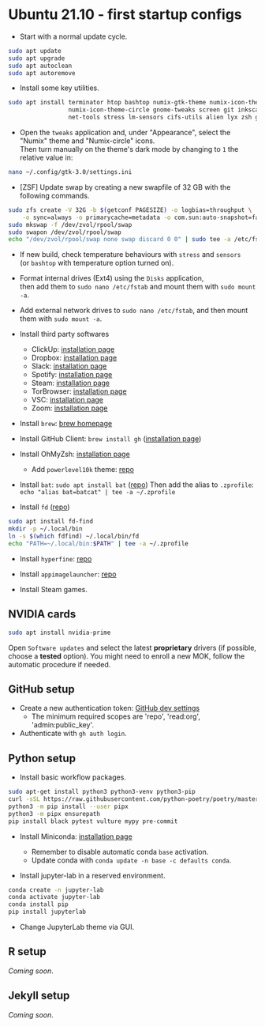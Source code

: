 # Ubuntu 21.10 - first startup configs

- Start with a normal update cycle.

```bash
sudo apt update
sudo apt upgrade
sudo apt autoclean
sudo apt autoremove
```

- Install some key utilities.

```bash
sudo apt install terminator htop bashtop numix-gtk-theme numix-icon-theme \
                 numix-icon-theme-circle gnome-tweaks screen git inkscape \
                 net-tools stress lm-sensors cifs-utils alien lyx zsh gimp
```

- Open the `tweaks` application and, under "Appearance", select the "Numix" theme and "Numix-circle" icons.  
   Then turn manually on the theme's dark mode by changing to `1` the relative value in:

```bash
nano ~/.config/gtk-3.0/settings.ini
```

- [ZSF] Update swap by creating a new swapfile of 32 GB with the following commands.

```bash
sudo zfs create -V 32G -b $(getconf PAGESIZE) -o logbias=throughput \
    -o sync=always -o primarycache=metadata -o com.sun:auto-snapshot=false rpool/swap
sudo mkswap -f /dev/zvol/rpool/swap
sudo swapon /dev/zvol/rpool/swap
echo "/dev/zvol/rpool/swap none swap discard 0 0" | sudo tee -a /etc/fstab
```

- If new build, check temperature behaviours with `stress` and `sensors`  
   (or `bashtop` with temperature option turned on).

- Format internal drives (Ext4) using the `Disks` application,  
   then add them to `sudo nano /etc/fstab` and mount them with `sudo mount -a`. 

- Add external network drives to `sudo nano /etc/fstab`, and then mount them with `sudo mount -a`.

- Install third party softwares
  - ClickUp: [installation page](https://clickup.com/download#desktop)
  - Dropbox: [installation page](https://www.dropbox.com/install)
  - Slack: [installation page](https://slack.com/downloads/linux)
  - Spotify: [installation page](https://www.spotify.com/se/download/linux/)
  - Steam: [installation page](https://store.steampowered.com/about/)
  - TorBrowser: [installation page](https://www.torproject.org/download/)
  - VSC: [installation page](https://code.visualstudio.com/)
  - Zoom: [installation page](https://zoom.us/download#client_4meeting)

- Install `brew`: [brew homepage](https://brew.sh/https://brew.sh/)

- Install GitHub Client: `brew install gh` ([installation page](https://github.com/cli/cli#installation))

- Install OhMyZsh: [installation page](https://ohmyz.sh/#install)
  - Add `powerlevel10k` theme: [repo](https://github.com/romkatv/powerlevel10k)

- Install `bat`: `sudo apt install bat` ([repo](https://github.com/sharkdp/bat#installation))
    Then add the alias to `.zprofile`: `echo "alias bat=batcat" | tee -a ~/.zprofile`

- Install `fd` ([repo](https://github.com/sharkdp/fd#installation))

```bash
sudo apt install fd-find
mkdir -p ~/.local/bin
ln -s $(which fdfind) ~/.local/bin/fd
echo "PATH=~/.local/bin:$PATH" | tee -a ~/.zprofile
```

- Install `hyperfine`: [repo](https://github.com/sharkdp/hyperfine/releases)

- Install `appimagelauncher`: [repo](https://github.com/TheAssassin/AppImageLauncher/wiki/Install-on-Ubuntu-or-Debian)

- Install Steam games.

## NVIDIA cards

```bash
sudo apt install nvidia-prime
```

Open `Software updates` and select the latest __proprietary__ drivers (if possible, choose a __tested__ option). You might need to enroll a new MOK, follow the automatic procedure if needed.

## GitHub setup

- Create a new authentication token: [GitHub dev settings](https://github.com/settings/tokens)
  - The minimum required scopes are 'repo', 'read:org', 'admin:public_key'.
- Authenticate with `gh auth login`.

## Python setup

- Install basic workflow packages.

``` bash
sudo apt-get install python3 python3-venv python3-pip
curl -sSL https://raw.githubusercontent.com/python-poetry/poetry/master/get-poetry.py | python -
python3 -m pip install --user pipx
python3 -m pipx ensurepath
pip install black pytest vulture mypy pre-commit
```

- Install Miniconda: [installation page](https://docs.conda.io/en/latest/miniconda.html#linux-installers)
  - Remember to disable automatic conda `base` activation.
  - Update conda with `conda update -n base -c defaults conda`.

- Install jupyter-lab in a reserved environment.

```bash
conda create -n jupyter-lab
conda activate jupyter-lab
conda install pip
pip install jupyterlab
```

- Change JupyterLab theme via GUI.

## R setup

*Coming soon*.

## Jekyll setup

*Coming soon*.
